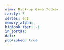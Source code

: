 ```yaml
---
name: Pick-up Game Tucker
rarity: 5
series: ent
memory_alpha:
bigbook_tier: -1
in_portal:
date:
published: true
---
```



